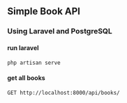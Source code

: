 ## Simple Book API
### Using Laravel and PostgreSQL

#### run laravel

```
php artisan serve
```

#### get all books

```http
GET http://localhost:8000/api/books/
```
